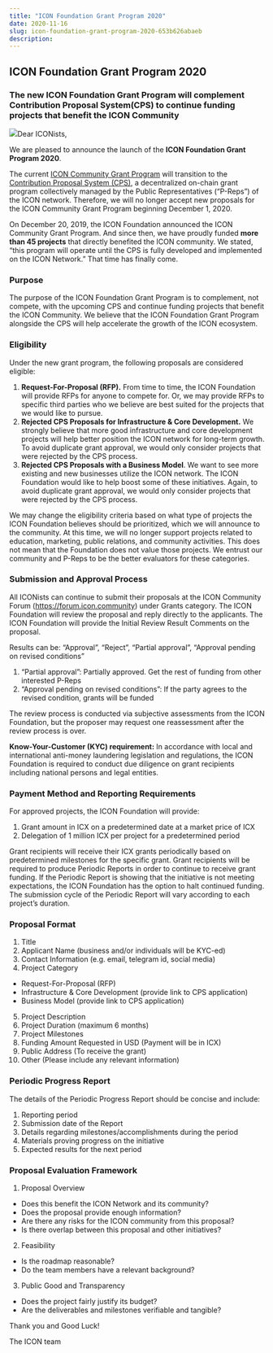 ```yaml
---
title: "ICON Foundation Grant Program 2020"
date: 2020-11-16
slug: icon-foundation-grant-program-2020-653b626abaeb
description:
---
```


## ICON Foundation Grant Program 2020

### The new ICON Foundation Grant Program will complement Contribution Proposal System(CPS) to continue funding projects that benefit the ICON Community

![](https://cdn-images-1.medium.com/max/800/0*BfdGTOeuAOb95eTT)Dear ICONists,

We are pleased to announce the launch of the **ICON Foundation Grant Program 2020**.

The current [ICON Community Grant Program](https://medium.com/helloiconworld/icon-community-grant-program-2551a1d84d1) will transition to the [Contribution Proposal System (CPS)](https://medium.com/stakin/icons-contribution-proposal-system-explained-e610efcba346), a decentralized on-chain grant program collectively managed by the Public Representatives (“P-Reps”) of the ICON network. Therefore, we will no longer accept new proposals for the ICON Community Grant Program beginning December 1, 2020.

On December 20, 2019, the ICON Foundation announced the ICON Community Grant Program. And since then, we have proudly funded **more than 45 projects** that directly benefited the ICON community. We stated, “this program will operate until the CPS is fully developed and implemented on the ICON Network.” That time has finally come.

### Purpose

The purpose of the ICON Foundation Grant Program is to complement, not compete, with the upcoming CPS and continue funding projects that benefit the ICON Community. We believe that the ICON Foundation Grant Program alongside the CPS will help accelerate the growth of the ICON ecosystem.

### Eligibility

Under the new grant program, the following proposals are considered eligible:

1. **Request-For-Proposal (RFP).** From time to time, the ICON Foundation will provide RFPs for anyone to compete for. Or, we may provide RFPs to specific third parties who we believe are best suited for the projects that we would like to pursue.
2. **Rejected CPS Proposals for Infrastructure & Core Development.** We strongly believe that more good infrastructure and core development projects will help better position the ICON network for long-term growth. To avoid duplicate grant approval, we would only consider projects that were rejected by the CPS process.
3. **Rejected CPS Proposals with a Business Model**. We want to see more existing and new businesses utilize the ICON network. The ICON Foundation would like to help boost some of these initiatives. Again, to avoid duplicate grant approval, we would only consider projects that were rejected by the CPS process.

We may change the eligibility criteria based on what type of projects the ICON Foundation believes should be prioritized, which we will announce to the community. At this time, we will no longer support projects related to education, marketing, public relations, and community activities. This does not mean that the Foundation does not value those projects. We entrust our community and P-Reps to be the better evaluators for these categories.

### Submission and Approval Process

All ICONists can continue to submit their proposals at the ICON Community Forum (<https://forum.icon.community>) under Grants category. The ICON Foundation will review the proposal and reply directly to the applicants. The ICON Foundation will provide the Initial Review Result Comments on the proposal.

Results can be: “Approval”, “Reject”, “Partial approval”, “Approval pending on revised conditions”

1. “Partial approval”: Partially approved. Get the rest of funding from other interested P-Reps
2. “Approval pending on revised conditions”: If the party agrees to the revised condition, grants will be funded

The review process is conducted via subjective assessments from the ICON Foundation, but the proposer may request one reassessment after the review process is over.

**Know-Your-Customer (KYC) requirement:** In accordance with local and international anti-money laundering legislation and regulations, the ICON Foundation is required to conduct due diligence on grant recipients including national persons and legal entities.

### Payment Method and Reporting Requirements

For approved projects, the ICON Foundation will provide:

1. Grant amount in ICX on a predetermined date at a market price of ICX
2. Delegation of 1 million ICX per project for a predetermined period

Grant recipients will receive their ICX grants periodically based on predetermined milestones for the specific grant. Grant recipients will be required to produce Periodic Reports in order to continue to receive grant funding. If the Periodic Report is showing that the initiative is not meeting expectations, the ICON Foundation has the option to halt continued funding. The submission cycle of the Periodic Report will vary according to each project’s duration.

### Proposal Format

1. Title
2. Applicant Name (business and/or individuals will be KYC-ed)
3. Contact Information (e.g. email, telegram id, social media)
4. Project Category  
* Request-For-Proposal (RFP)  
* Infrastructure & Core Development (provide link to CPS application)  
* Business Model (provide link to CPS application)
5. Project Description
6. Project Duration (maximum 6 months)
7. Project Milestones
8. Funding Amount Requested in USD (Payment will be in ICX)
9. Public Address (To receive the grant)
10. Other (Please include any relevant information)

### Periodic Progress Report

The details of the Periodic Progress Report should be concise and include:

1. Reporting period
2. Submission date of the Report
3. Details regarding milestones/accomplishments during the period
4. Materials proving progress on the initiative
5. Expected results for the next period

### Proposal Evaluation Framework

1. Proposal Overview  
* Does this benefit the ICON Network and its community?  
* Does the proposal provide enough information?  
* Are there any risks for the ICON community from this proposal?  
* Is there overlap between this proposal and other initiatives?
2. Feasibility  
* Is the roadmap reasonable?  
* Do the team members have a relevant background?
3. Public Good and Transparency  
* Does the project fairly justify its budget?  
* Are the deliverables and milestones verifiable and tangible?

Thank you and Good Luck!

The ICON team

